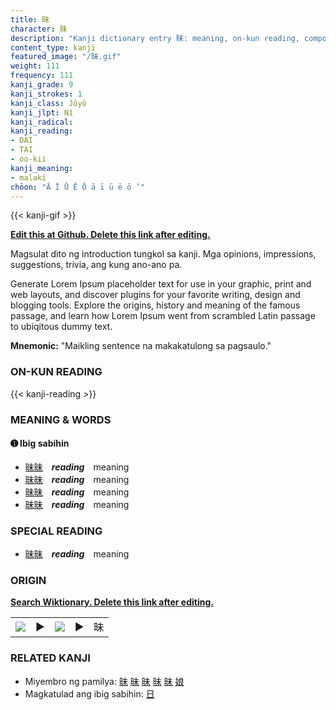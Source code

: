 ```yaml
---
title: 昧
character: 昧
description: "Kanji dictionary entry 昧: meaning, on-kun reading, compounds, origin, related kanji"
content_type: kanji
featured_image: "/昧.gif"
weight: 111
frequency: 111
kanji_grade: 9
kanji_strokes: 1
kanji_class: Jōyō
kanji_jlpt: N1
kanji_radical: 
kanji_reading: 
- DAI
- TAI
- oo-kii
kanji_meaning:
- malaki
chōon: "Ā Ī Ū Ē Ō ā ī ū ē ō ’"
---
```

[//]: # (Don't edit the line below. Kanji animated GIF code is automatically generated.)
{{< kanji-gif >}}

[//]: # (Edit below this line.)

**[Edit this at Github. Delete this link after editing.](https://github.com/tim0g/tim/tree/main/content/kanji/昧/index.md)**

Magsulat dito ng introduction tungkol sa kanji. Mga opinions, impressions, suggestions, trivia, ang kung ano-ano pa.

Generate Lorem Ipsum placeholder text for use in your graphic, print and web layouts, and discover plugins for your favorite writing, design and blogging tools. Explore the origins, history and meaning of the famous passage, and learn how Lorem Ipsum went from scrambled Latin passage to ubiqitous dummy text.
 
**Mnemonic:** "Maikling sentence na makakatulong sa pagsaulo."

### ON-KUN READING

[//]: # (Don't edit the line below. ON-KUN READING code is automatically generated.)
{{< kanji-reading >}}

### MEANING & WORDS

#### ➊ **Ibig sabihin**
  - [昧](../昧)[昧](../昧)　***reading***　meaning
  - [昧](../昧)[昧](../昧)　***reading***　meaning
  - [昧](../昧)[昧](../昧)　***reading***　meaning
  - [昧](../昧)[昧](../昧)　***reading***　meaning

### SPECIAL READING
  - [昧](../昧)[昧](../昧)　***reading***　meaning

### ORIGIN

**[Search Wiktionary. Delete this link after editing.](https://wiktionary.org/wiki/昧)**
<table class="kanji-table"><tr><td>
<img src="60px-昧-bronze.svg.png">
</td><td>▶</td><td>
<img src="60px-昧-oracle.svg.png">
</td><td>▶</td>
<td class="kanji-origin">昧</td>
</tr></table>

### RELATED KANJI
- Miyembro ng pamilya: [昧](../昧) [昧](../昧) [昧](../昧) [昧](../昧) [昧](../昧) [娘](../娘)
- Magkatulad ang ibig sabihin: [日](../日)
